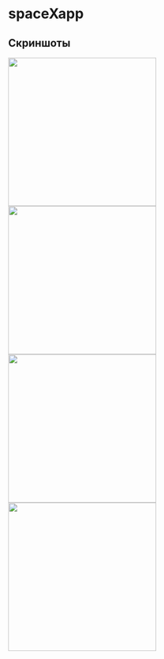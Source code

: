 # spaceXapp
## Скриншоты 

<img src=https://user-images.githubusercontent.com/97897601/173515498-362ff022-5e08-4a82-8e0a-24de06989fc7.png width="300">

<img src=https://user-images.githubusercontent.com/97897601/173515615-bc43590d-1025-4a91-bb2a-d941c2dff952.png width="300">

<img src=https://user-images.githubusercontent.com/97897601/173515620-8b6270bc-d22b-4af5-908f-4abb86e3de54.png width="300">

<img src=https://user-images.githubusercontent.com/97897601/173515623-6f4c66ec-e698-4270-bd58-ab26572dc60e.png width="300">
